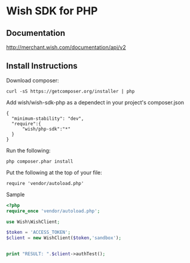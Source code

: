 # Wish SDK for PHP

## Documentation

http://merchant.wish.com/documentation/api/v2

## Install Instructions

Download composer:

````
curl -sS https://getcomposer.org/installer | php
````

Add wish/wish-sdk-php as a dependect in your project's composer.json

````
{
  "minimum-stability": "dev",
  "require":{
      "wish/php-sdk":"*"
  }
}
````

Run the following:
````
php composer.phar install
````


Put the following at the top of your file:

````
require 'vendor/autoload.php'
````

Sample
````php
<?php 
require_once 'vendor/autoload.php';

use Wish\WishClient;

$token = 'ACCESS_TOKEN';
$client = new WishClient($token,'sandbox');


print "RESULT: ".$client->authTest();
````
